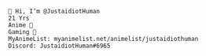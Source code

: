
    👋 Hi, I’m @JustaidiotHuman
    21 Yrs
    Anime 🖤
    Gaming 🖤
    MyAnimeList: myanimelist.net/animelist/justaidiothuman
    Discord: JustaidiotHuman#6965

